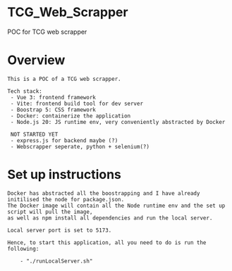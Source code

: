 # TCG_Web_Scrapper
POC for TCG web scrapper

# Overview
    This is a POC of a TCG web scrapper.

    Tech stack:
     - Vue 3: frontend framework
     - Vite: frontend build tool for dev server
     - Boostrap 5: CSS framework
     - Docker: containerize the application
     - Node.js 20: JS runtime env, very conveniently abstracted by Docker

     NOT STARTED YET
     - express.js for backend maybe (?)
     - Webscrapper seperate, python + selenium(?)

# Set up instructions

    Docker has abstracted all the boostrapping and I have already initilised the node for package.json.
    The Docker image will contain all the Node runtime env and the set up script will pull the image,
    as well as npm install all dependencies and run the local server.

    Local server port is set to 5173.

    Hence, to start this application, all you need to do is run the following:

        - "./runLocalServer.sh"
    